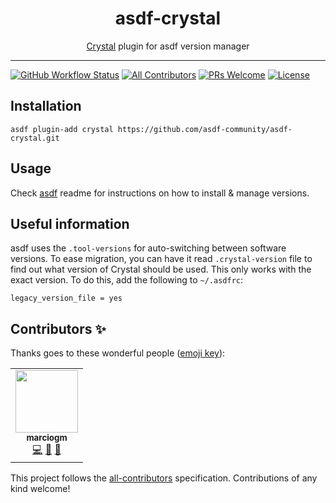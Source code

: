 <div align="center">
<h1>asdf-crystal</h1>
<span><a href="https://crystal-lang.org">Crystal</a> plugin for asdf version manager</span>
</div>
<hr />

[![GitHub Workflow Status](https://img.shields.io/github/workflow/status/asdf-community/asdf-crystal/Main%20workflow?style=flat-square)](https://github.com/asdf-community/asdf-crystal/actions)
[![All Contributors](https://img.shields.io/badge/all_contributors-1-orange.svg?style=flat-square)](#contributors-)
[![PRs Welcome](https://img.shields.io/badge/PRs-welcome-brightgreen.svg?style=flat-square)](http://makeapullrequest.com)
[![License](https://img.shields.io/github/license/asdf-community/asdf-crystal?style=flat-square&color=brightgreen)](https://github.com/asdf-community/asdf-crystal/blob/master/LICENSE)

## Installation

```
asdf plugin-add crystal https://github.com/asdf-community/asdf-crystal.git
```

## Usage

Check [asdf](https://github.com/asdf-vm/asdf) readme for instructions on how to
install & manage versions.

## Useful information

asdf uses the `.tool-versions` for auto-switching between software versions. To
ease migration, you can have it read `.crystal-version` file to find out what
version of Crystal should be used. This only works with the exact version. To do
this, add the following to `~/.asdfrc`:

```
legacy_version_file = yes
```

## Contributors ✨

Thanks goes to these wonderful people ([emoji key](https://allcontributors.org/docs/en/emoji-key)):

<!-- ALL-CONTRIBUTORS-LIST:START - Do not remove or modify this section -->
<!-- prettier-ignore-start -->
<!-- markdownlint-disable -->
<table>
  <tr>
    <td align="center"><a href="https://github.com/marciogm"><img src="https://avatars1.githubusercontent.com/u/34196389?v=4" width="100px;" alt=""/><br /><sub><b>marciogm</b></sub></a><br /><a href="https://github.com/asdf-community/asdf-crystal/commits?author=marciogm" title="Code">💻</a> <a href="https://github.com/asdf-community/asdf-crystal/commits?author=marciogm" title="Documentation">📖</a> <a href="#maintenance-marciogm" title="Maintenance">🚧</a></td>
  </tr>
</table>

<!-- markdownlint-enable -->
<!-- prettier-ignore-end -->
<!-- ALL-CONTRIBUTORS-LIST:END -->

This project follows the [all-contributors](https://github.com/all-contributors/all-contributors) specification. Contributions of any kind welcome!
